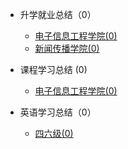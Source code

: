 - 升学就业总结（0）

  - [电子信息工程学院(0)](升学就业/电子信息工程学院/README.md)
  - [新闻传播学院(0)](升学就业/新闻传播学院/README.md)

- 课程学习总结 (0)

  - [电子信息工程学院(0)](课程学习/电子信息工程学院/README.md)

- 英语学习总结（0）

  - [四六级(0)](英语学习/四六级/README.md)
